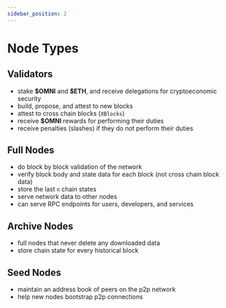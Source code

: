 ```yaml
---
sidebar_position: 2
---
```


# Node Types

## Validators

- stake **\$OMNI** and **\$ETH**, and receive delegations for cryptoeconomic security
- build, propose, and attest to new blocks
- attest to cross chain blocks (`XBlocks`)
- receive **\$OMNI** rewards for performing their duties
- receive penalties (slashes) if they do not perform their duties

## Full Nodes

- do block by block validation of the network
- verify block body and state data for each block (not cross chain block data)
- store the last `n` chain states
- serve network data to other nodes
- can serve RPC endpoints for users, developers, and services

## Archive Nodes

- full nodes that never delete any downloaded data
- store chain state for every historical block

## Seed Nodes

- maintain an address book of peers on the p2p network
- help new nodes bootstrap p2p connections
